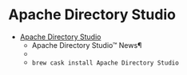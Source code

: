 # Apache Directory Studio
- [Apache Directory Studio](https://directory.apache.org/studio/)
  -  Apache Directory Studio™ News¶
  - 
  - `brew cask install Apache Directory Studio`
